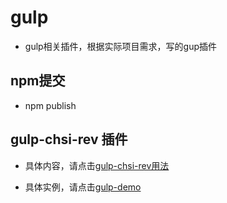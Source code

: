 # gulp

- gulp相关插件，根据实际项目需求，写的gup插件

## npm提交

- npm publish


## gulp-chsi-rev 插件

- 具体内容，请点击[gulp-chsi-rev用法](gulp-chsi-rev/readme.md)

- 具体实例，请点击[gulp-demo](demo/html/demo.html)
